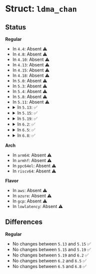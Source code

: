 # Struct: <code>ldma_chan</code>

## Status
<b>Regular</b>
<ul>
<li>
In <code>4.4</code>: Absent ⚠️
</li>
<li>
In <code>4.8</code>: Absent ⚠️
</li>
<li>
In <code>4.10</code>: Absent ⚠️
</li>
<li>
In <code>4.13</code>: Absent ⚠️
</li>
<li>
In <code>4.15</code>: Absent ⚠️
</li>
<li>
In <code>4.18</code>: Absent ⚠️
</li>
<li>
In <code>5.0</code>: Absent ⚠️
</li>
<li>
In <code>5.3</code>: Absent ⚠️
</li>
<li>
In <code>5.4</code>: Absent ⚠️
</li>
<li>
In <code>5.8</code>: Absent ⚠️
</li>
<li>
In <code>5.11</code>: Absent ⚠️
</li>
<li>
<details>
<summary>In <code>5.13</code>: ✅</summary>

```c
struct ldma_chan {
    struct virt_dma_chan vchan;
    struct ldma_port *port;
    char name[8];
    int nr;
    u32 flags;
    enum ldma_chan_on_off onoff;
    dma_addr_t desc_phys;
    void *desc_base;
    u32 desc_cnt;
    int rst;
    u32 hdrm_len;
    bool hdrm_csum;
    u32 boff_len;
    u32 data_endian;
    u32 desc_endian;
    bool pden;
    bool desc_rx_np;
    bool data_endian_en;
    bool desc_endian_en;
    bool abc_en;
    bool desc_init;
    struct dma_pool *desc_pool;
    u32 desc_num;
    struct dw2_desc_sw *ds;
    struct work_struct work;
    struct dma_slave_config config;
};
```
</details>
</li>
<li>
<details>
<summary>In <code>5.15</code>: ✅</summary>

```c
struct ldma_chan {
    struct virt_dma_chan vchan;
    struct ldma_port *port;
    char name[8];
    int nr;
    u32 flags;
    enum ldma_chan_on_off onoff;
    dma_addr_t desc_phys;
    void *desc_base;
    u32 desc_cnt;
    int rst;
    u32 hdrm_len;
    bool hdrm_csum;
    u32 boff_len;
    u32 data_endian;
    u32 desc_endian;
    bool pden;
    bool desc_rx_np;
    bool data_endian_en;
    bool desc_endian_en;
    bool abc_en;
    bool desc_init;
    struct dma_pool *desc_pool;
    u32 desc_num;
    struct dw2_desc_sw *ds;
    struct work_struct work;
    struct dma_slave_config config;
};
```
</details>
</li>
<li>
<details>
<summary>In <code>5.19</code>: ✅</summary>

```c
struct ldma_chan {
    struct virt_dma_chan vchan;
    struct ldma_port *port;
    char name[8];
    int nr;
    u32 flags;
    enum ldma_chan_on_off onoff;
    dma_addr_t desc_phys;
    void *desc_base;
    u32 desc_cnt;
    int rst;
    u32 hdrm_len;
    bool hdrm_csum;
    u32 boff_len;
    u32 data_endian;
    u32 desc_endian;
    bool pden;
    bool desc_rx_np;
    bool data_endian_en;
    bool desc_endian_en;
    bool abc_en;
    bool desc_init;
    struct dma_pool *desc_pool;
    u32 desc_num;
    struct dw2_desc_sw *ds;
    struct work_struct work;
    struct dma_slave_config config;
};
```
</details>
</li>
<li>
<details>
<summary>In <code>6.2</code>: ✅</summary>

```c
struct ldma_chan {
    struct virt_dma_chan vchan;
    struct ldma_port *port;
    char name[8];
    int nr;
    u32 flags;
    enum ldma_chan_on_off onoff;
    dma_addr_t desc_phys;
    void *desc_base;
    u32 desc_cnt;
    int rst;
    u32 hdrm_len;
    bool hdrm_csum;
    u32 boff_len;
    u32 data_endian;
    u32 desc_endian;
    bool pden;
    bool desc_rx_np;
    bool data_endian_en;
    bool desc_endian_en;
    bool abc_en;
    bool desc_init;
    struct dma_pool *desc_pool;
    u32 desc_num;
    struct dw2_desc_sw *ds;
    struct work_struct work;
    struct dma_slave_config config;
};
```
</details>
</li>
<li>
<details>
<summary>In <code>6.5</code>: ✅</summary>

```c
struct ldma_chan {
    struct virt_dma_chan vchan;
    struct ldma_port *port;
    char name[8];
    int nr;
    u32 flags;
    enum ldma_chan_on_off onoff;
    dma_addr_t desc_phys;
    void *desc_base;
    u32 desc_cnt;
    int rst;
    u32 hdrm_len;
    bool hdrm_csum;
    u32 boff_len;
    u32 data_endian;
    u32 desc_endian;
    bool pden;
    bool desc_rx_np;
    bool data_endian_en;
    bool desc_endian_en;
    bool abc_en;
    bool desc_init;
    struct dma_pool *desc_pool;
    u32 desc_num;
    struct dw2_desc_sw *ds;
    struct work_struct work;
    struct dma_slave_config config;
};
```
</details>
</li>
<li>
<details>
<summary>In <code>6.8</code>: ✅</summary>

```c
struct ldma_chan {
    struct virt_dma_chan vchan;
    struct ldma_port *port;
    char name[8];
    int nr;
    u32 flags;
    enum ldma_chan_on_off onoff;
    dma_addr_t desc_phys;
    void *desc_base;
    u32 desc_cnt;
    int rst;
    u32 hdrm_len;
    bool hdrm_csum;
    u32 boff_len;
    u32 data_endian;
    u32 desc_endian;
    bool pden;
    bool desc_rx_np;
    bool data_endian_en;
    bool desc_endian_en;
    bool abc_en;
    bool desc_init;
    struct dma_pool *desc_pool;
    u32 desc_num;
    struct dw2_desc_sw *ds;
    struct work_struct work;
    struct dma_slave_config config;
};
```
</details>
</li>
</ul>
<b>Arch</b>
<ul>
<li>
In <code>arm64</code>: Absent ⚠️
</li>
<li>
In <code>armhf</code>: Absent ⚠️
</li>
<li>
In <code>ppc64el</code>: Absent ⚠️
</li>
<li>
In <code>riscv64</code>: Absent ⚠️
</li>
</ul>
<b>Flavor</b>
<ul>
<li>
In <code>aws</code>: Absent ⚠️
</li>
<li>
In <code>azure</code>: Absent ⚠️
</li>
<li>
In <code>gcp</code>: Absent ⚠️
</li>
<li>
In <code>lowlatency</code>: Absent ⚠️
</li>
</ul>

## Differences
<b>Regular</b>
<ul>
<li>
No changes between <code>5.13</code> and <code>5.15</code> ✅
</li>
<li>
No changes between <code>5.15</code> and <code>5.19</code> ✅
</li>
<li>
No changes between <code>5.19</code> and <code>6.2</code> ✅
</li>
<li>
No changes between <code>6.2</code> and <code>6.5</code> ✅
</li>
<li>
No changes between <code>6.5</code> and <code>6.8</code> ✅
</li>
</ul>
